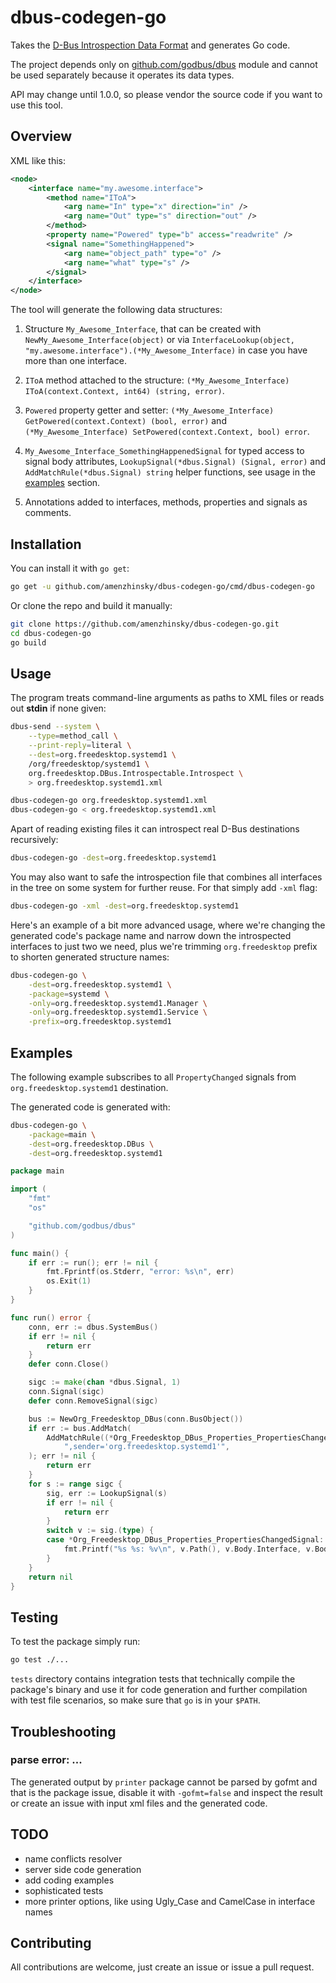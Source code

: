 # dbus-codegen-go

Takes the [D-Bus Introspection Data Format](https://dbus.freedesktop.org/doc/dbus-specification.html#introspection-format) and generates Go code.

The project depends only on [github.com/godbus/dbus](https://github.com/godbus/dbus) module and cannot be used separately because it operates its data types.

API may change until 1.0.0, so please vendor the source code if you want to use this tool.

## Overview

XML like this:

```xml
<node>
	<interface name="my.awesome.interface">
		<method name="IToA">
			<arg name="In" type="x" direction="in" />
			<arg name="Out" type="s" direction="out" />
		</method>
		<property name="Powered" type="b" access="readwrite" />
		<signal name="SomethingHappened">
			<arg name="object_path" type="o" />
			<arg name="what" type="s" />
		</signal>
	</interface>
</node>
```

The tool will generate the following data structures:

1. Structure `My_Awesome_Interface`, that can be created with `NewMy_Awesome_Interface(object)` or via `InterfaceLookup(object, "my.awesome.interface").(*My_Awesome_Interface)` in case you have more than one interface.
1. `IToA` method attached to the structure: `(*My_Awesome_Interface) IToA(context.Context, int64) (string, error)`.
1. `Powered` property getter and setter: `(*My_Awesome_Interface) GetPowered(context.Context) (bool, error)` and `(*My_Awesome_Interface) SetPowered(context.Context, bool) error`.
1. `My_Awesome_Interface_SomethingHappenedSignal` for typed access to signal body attributes, `LookupSignal(*dbus.Signal) (Signal, error)` and `AddMatchRule(*dbus.Signal) string` helper functions, see usage in the [examples](#examples) section.
    
1. Annotations added to interfaces, methods, properties and signals as comments.

## Installation

You can install it with `go get`:

```bash
go get -u github.com/amenzhinsky/dbus-codegen-go/cmd/dbus-codegen-go
```

Or clone the repo and build it manually:

```bash
git clone https://github.com/amenzhinsky/dbus-codegen-go.git
cd dbus-codegen-go
go build
```

## Usage

The program treats command-line arguments as paths to XML files or reads out **stdin** if none given:

```bash
dbus-send --system \
	--type=method_call \
	--print-reply=literal \
	--dest=org.freedesktop.systemd1 \
	/org/freedesktop/systemd1 \
	org.freedesktop.DBus.Introspectable.Introspect \
	> org.freedesktop.systemd1.xml

dbus-codegen-go org.freedesktop.systemd1.xml
dbus-codegen-go < org.freedesktop.systemd1.xml
```

Apart of reading existing files it can introspect real D-Bus destinations recursively: 

```bash
dbus-codegen-go -dest=org.freedesktop.systemd1
```

You may also want to safe the introspection file that combines all interfaces in the tree on some system for further reuse. For that simply add `-xml` flag:

```bash
dbus-codegen-go -xml -dest=org.freedesktop.systemd1
```

Here's an example of a bit more advanced usage, where we're changing the generated code's package name and narrow down the introspected interfaces to just two we need, plus we're trimming `org.freedesktop` prefix to shorten generated structure names:

```bash
dbus-codegen-go \
	-dest=org.freedesktop.systemd1 \
	-package=systemd \
	-only=org.freedesktop.systemd1.Manager \
	-only=org.freedesktop.systemd1.Service \
	-prefix=org.freedesktop.systemd1
```

## Examples

The following example subscribes to all `PropertyChanged` signals from `org.freedesktop.systemd1` destination.

The generated code is generated with:

```bash
dbus-codegen-go \
	-package=main \
	-dest=org.freedesktop.DBus \
	-dest=org.freedesktop.systemd1 
```

```go
package main

import (
	"fmt"
	"os"

	"github.com/godbus/dbus"
)

func main() {
	if err := run(); err != nil {
		fmt.Fprintf(os.Stderr, "error: %s\n", err)
		os.Exit(1)
	}
}

func run() error {
	conn, err := dbus.SystemBus()
	if err != nil {
		return err
	}
	defer conn.Close()

	sigc := make(chan *dbus.Signal, 1)
	conn.Signal(sigc)
	defer conn.RemoveSignal(sigc)

	bus := NewOrg_Freedesktop_DBus(conn.BusObject())
	if err := bus.AddMatch(
		AddMatchRule((*Org_Freedesktop_DBus_Properties_PropertiesChangedSignal)(nil)) +
			",sender='org.freedesktop.systemd1'",
	); err != nil {
		return err
	}
	for s := range sigc {
		sig, err := LookupSignal(s)
		if err != nil {
			return err
		}
		switch v := sig.(type) {
		case *Org_Freedesktop_DBus_Properties_PropertiesChangedSignal:
			fmt.Printf("%s %s: %v\n", v.Path(), v.Body.Interface, v.Body.ChangedProperties)
		}
	}
	return nil
}
```

## Testing

To test the package simply run:

```bash
go test ./...
```

`tests` directory contains integration tests that technically compile the package's binary and use it for code generation and further compilation with test file scenarios, so make sure that `go` is in your `$PATH`.

## Troubleshooting

### parse error: ...

The generated output by `printer` package cannot be parsed by gofmt and that is the package issue, disable it with `-gofmt=false` and inspect the result or create an issue with input xml files and the generated code.

## TODO

- name conflicts resolver
- server side code generation
- add coding examples
- sophisticated tests
- more printer options, like using Ugly_Case and CamelCase in interface names

## Contributing

All contributions are welcome, just create an issue or issue a pull request.
